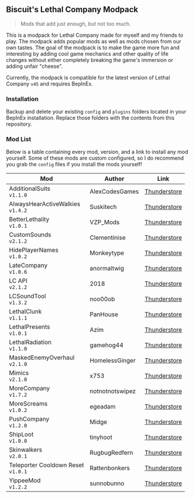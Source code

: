 
## Biscuit's Lethal Company Modpack

> Mods that add just enough, but not too much.

This is a modpack for Lethal Company made for myself and my friends to play. The modpack adds popular mods as well as mods chosen from our own tastes. The goal of the modpack is to make the game more fun and interesting by adding cool game mechanics and other quality of life changes without either completely breaking the game's immersion or adding unfair "cheese".

Currently, the modpack is compatible for the latest version of Lethal Company `v45` and requires BepInEx.

### Installation
Backup and delete your existing `config` and `plugins` folders located in your BepInEx installation. Replace those folders with the contents from this repository.

### Mod List
Below is a table containing every mod, version, and a link to install any mod yourself. Some of these mods are custom configured, so I do recommend you grab the `config` files if you install the mods yourself!

|Mod|Author|Link|
|--|--|--|
|AdditionalSuits<br>`v1.1.0`|AlexCodesGames|[Thunderstore](https://thunderstore.io/c/lethal-company/p/AlexCodesGames/AdditionalSuits/)|
|AlwaysHearActiveWalkies<br>`v1.4.2`|Suskitech|[Thunderstore](https://thunderstore.io/c/lethal-company/p/Suskitech/AlwaysHearActiveWalkies/)|
|BetterLethality<br>`v1.0.1`|VZP_Mods|[Thunderstore](https://thunderstore.io/c/lethal-company/p/VZP_Mods/BetterLethality/)|
|CustomSounds<br>`v2.1.2`|Clementinise|[Thunderstore](https://thunderstore.io/c/lethal-company/p/Clementinise/CustomSounds/)|
|HidePlayerNames<br>`v1.0.2`|Monkeytype|[Thunderstore](https://thunderstore.io/c/lethal-company/p/Monkeytype/HidePlayerNames/)|
|LateCompany<br>`v1.0.6`|anormaltwig|[Thunderstore](https://thunderstore.io/c/lethal-company/p/anormaltwig/LateCompany/)|
|LC API<br>`v2.1.2`|2018|[Thunderstore](https://thunderstore.io/c/lethal-company/p/2018/LC_API/)|
|LCSoundTool<br>`v1.3.2`|noo00ob|[Thunderstore](https://thunderstore.io/c/lethal-company/p/no00ob/LCSoundTool/)|
|LethalClunk<br>`v1.1.1`|PanHouse|[Thunderstore](https://thunderstore.io/c/lethal-company/p/PanHouse/LethalClunk/)|
|LethalPresents<br>`v1.0.1`|Azim|[Thunderstore](https://thunderstore.io/c/lethal-company/p/Azim/LethalPresents/)|
|LethalRadiation<br>`v1.1.0`|gamehog44|[Thunderstore](https://thunderstore.io/c/lethal-company/p/gamehog44/LethalRadiation/)|
|MaskedEnemyOverhaul<br>`v2.1.0`|HomelessGinger|[Thunderstore](https://thunderstore.io/c/lethal-company/p/HomelessGinger/MaskedEnemyOverhaul/)|
|Mimics<br>`v2.1.0`|x753|[Thunderstore](https://thunderstore.io/c/lethal-company/p/x753/Mimics/)|
|MoreCompany<br>`v1.7.2`|notnotnotswipez|[Thunderstore](https://thunderstore.io/c/lethal-company/p/notnotnotswipez/MoreCompany/)|
|MoreScreams<br>`v1.0.2`|egeadam|[Thunderstore](https://thunderstore.io/c/lethal-company/p/egeadam/MoreScreams/)|
|PushCompany<br>`v1.2.0`|Midge|[Thunderstore](https://thunderstore.io/c/lethal-company/p/Midge/PushCompany/)|
|ShipLoot<br>`v1.0.0`|tinyhoot|[Thunderstore](https://thunderstore.io/c/lethal-company/p/tinyhoot/ShipLoot/)|
|Skinwalkers<br>`v2.0.1`|RugbugRedfern|[Thunderstore](https://thunderstore.io/c/lethal-company/p/RugbugRedfern/Skinwalkers/)|
|Teleporter Cooldown Reset<br>`v1.0.1`|Rattenbonkers|[Thunderstore](https://thunderstore.io/c/lethal-company/p/Rattenbonkers/Teleporter_Cooldown_Reset/)|
|YippeeMod<br>`v1.2.2`|sunnobunno|[Thunderstore](https://thunderstore.io/c/lethal-company/p/sunnobunno/YippeeMod/)|
